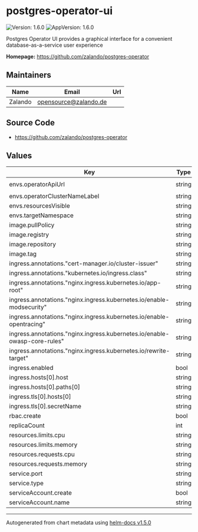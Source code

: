 # postgres-operator-ui

![Version: 1.6.0](https://img.shields.io/badge/Version-1.6.0-informational?style=flat-square) ![AppVersion: 1.6.0](https://img.shields.io/badge/AppVersion-1.6.0-informational?style=flat-square)

Postgres Operator UI provides a graphical interface for a convenient database-as-a-service user experience

**Homepage:** <https://github.com/zalando/postgres-operator>

## Maintainers

| Name | Email | Url |
| ---- | ------ | --- |
| Zalando | opensource@zalando.de |  |

## Source Code

* <https://github.com/zalando/postgres-operator>

## Values

| Key | Type | Default | Description |
|-----|------|---------|-------------|
| envs.operatorApiUrl | string | `"http://postgres-operator:8080"` |  |
| envs.operatorClusterNameLabel | string | `"cluster-name"` |  |
| envs.resourcesVisible | string | `"False"` |  |
| envs.targetNamespace | string | `"default"` |  |
| image.pullPolicy | string | `"IfNotPresent"` |  |
| image.registry | string | `"registry.opensource.zalan.do"` |  |
| image.repository | string | `"acid/postgres-operator-ui"` |  |
| image.tag | string | `"v1.6.3"` |  |
| ingress.annotations."cert-manager.io/cluster-issuer" | string | `"cert-manager-production"` |  |
| ingress.annotations."kubernetes.io/ingress.class" | string | `"nginx"` |  |
| ingress.annotations."nginx.ingress.kubernetes.io/app-root" | string | `"/"` |  |
| ingress.annotations."nginx.ingress.kubernetes.io/enable-modsecurity" | string | `"true"` |  |
| ingress.annotations."nginx.ingress.kubernetes.io/enable-opentracing" | string | `"true"` |  |
| ingress.annotations."nginx.ingress.kubernetes.io/enable-owasp-core-rules" | string | `"true"` |  |
| ingress.annotations."nginx.ingress.kubernetes.io/rewrite-target" | string | `"/"` |  |
| ingress.enabled | bool | `true` |  |
| ingress.hosts[0].host | string | `"shortlink.ddns.net"` |  |
| ingress.hosts[0].paths[0] | string | `"/psql-ui"` |  |
| ingress.tls[0].hosts[0] | string | `"shortlink.ddns.net"` |  |
| ingress.tls[0].secretName | string | `"shortlink-ingress-tls"` |  |
| rbac.create | bool | `true` |  |
| replicaCount | int | `1` |  |
| resources.limits.cpu | string | `"200m"` |  |
| resources.limits.memory | string | `"200Mi"` |  |
| resources.requests.cpu | string | `"100m"` |  |
| resources.requests.memory | string | `"100Mi"` |  |
| service.port | string | `"80"` |  |
| service.type | string | `"LoadBalancer"` |  |
| serviceAccount.create | bool | `true` |  |
| serviceAccount.name | string | `nil` |  |

----------------------------------------------
Autogenerated from chart metadata using [helm-docs v1.5.0](https://github.com/norwoodj/helm-docs/releases/v1.5.0)
